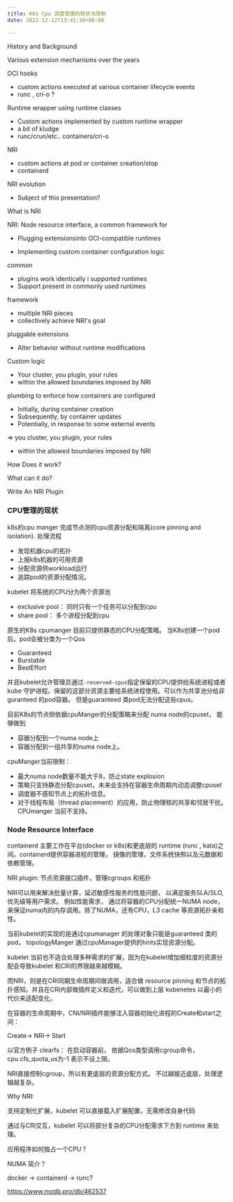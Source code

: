 ```yaml
---
title: K8s Cpu 调度管理的现状与限制
date: 2022-12-12T13:41:16+08:00

---
```




History and Background

Various extension mechanisms over the years

OCI hooks

- custom actions executed at various container lifecycle events
- runc , cri-o ?

Runtime wrapper using runtime classes

- Custom actions implemented by custom runtime wrapper
- a bit of kludge
- runc/crun/etc.. containers/cri-o

NRI

- custom actions at pod or container creation/stop
- containerd

NRI evolution

- Subject of this presentation?

  

What is NRI

NRI: Node resource interface, a common framework for

- Plugging extensionsinto OCI-compatible runtimes

- Implementing custom container configuration logic

common

- plugins work identically i supported runtimes
- Support present in commonly used runtimes

framework

- multiple NRI pieces
- collectively achieve NRI's goal

pluggable extensions

- Alter behavior without runtime modifications

Custom logic

- Your cluster, you plugin, your rules
- within the allowed boundaries imposed by NRI

plumbing to enforce how containers are configured

- Initially, during container creation
- Subsequently, by container updates
- Potentially, in response to some external events 

=> you cluster, you plugin, your rules

- within the allowed boundaries imposed by NRI



How Does it work?



What can it do?



Write An NRI Plugin













### CPU管理的现状

k8s的cpu manger 完成节点测的cpu资源分配和隔离(core pinning and isolation). 处理流程

- 发现机器cpu的拓扑
- 上报k8s机器的可用资源
- 分配资源供workload运行
- 追踪pod的资源分配情况。



kubelet 将系统的CPU分为两个资源池

- exclusive pool： 同时只有一个任务可以分配到cpu
- share pool： 多个进程分配到cpu

原生的K8s cpumanger 目前只提供静态的CPU分配策略。 当K8s创建一个pod后，pod会被分类为一个Qos

- Guaranteed
- Burstable
- BestEffort

并且kubelet允许管理员通过`-reserved-cpus`指定保留的CPU提供给系统进程或者kube 守护进程。保留的这部分资源主要给系统进程使用。可以作为共享池分给非guranteed 的pod容器。 但是guaranteed 类pod无法分配这些cpus。

目前K8s的节点侧依据cpuManger的分配策略来分配 numa node的cpuset， 能够做到

- 容器分配到一个numa node上
- 容器分配到一组共享的numa node上。

cpuManger当前限制：

- 最大numa node数量不能大于8，防止state explosion
- 策略只支持静态分配cpuset，未来会支持在容器生命周期内动态调整cpuset
- 调度器不感知节点上的拓扑信息。
- 对于线程布局（thread placement）的应用，防止物理核的共享和邻居干扰。 CPUmanger 当前不支持。







### Node Resource Interface

containerd 主要工作在平台(docker or k8s)和更底层的 runtime (runc , kata)之间。containerd提供容器进程的管理， 镜像的管理，文件系统快照以及元数据和依赖管理。



NRI plugin: 节点资源接口插件，管理cgroups 和拓扑

NRI可以用来解决批量计算，延迟敏感性服务的性能问题， 以满足服务SLA/SLO,优先级等用户需求。 例如性能需求， 通过将容器的CPU分配统一NUMA node，来保证numa内的内存调用。除了NUMA，还有CPU，L3 cache 等资源拓扑亲和性。

当前kubelet的实现的是通过cpumanager 的处理对象只能是guaranteed 类的pod， topologyManger 通过cpuManager提供的hints实现资源分配。

kubelet 当前也不适合处理多种需求的扩展，因为在kubelet增加细粒度的资源分配会导致kubelet 和CRI的界限越来越模糊。

而NRI，则是在CRI同期生命周期间做调用，适合做 resource pinning 和节点的拓扑感知。并且在CRI内部做插件定义和迭代，可以做到上层 kubenetes 以最小的代价来适配变化。 



在容器的生命周期中，CNI/NRI插件能够注入容器初始化进程的Create和start之间：

Create-> NRI-> Start

以官方例子 clearfs： 在启动容器前， 依据Qos类型调用cgroup命令，cpu.cfs_quota_us为-1 表示不设上限。

NRI直接控制cgroup，所以有更底层的资源分配方式。 不过越接近底层，处理逻辑越复杂。





Why NRI:

支持定制化扩展，kubelet 可以直接载入扩展配置，无需修改自身代码

通过与CRI交互，kubelet 可以将部分复杂的CPU分配需求下方到 runtime 来处理。



应用程序如何独占一个CPU？

NUMA 简介？





docker -> containerd -> runc?



https://www.modb.pro/db/462537
